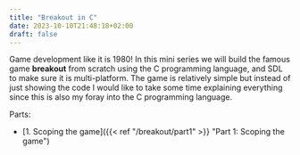 ```yaml
---
title: "Breakout in C"
date: 2023-10-10T21:48:18+02:00
draft: false
---
```


Game development like it is 1980! In this mini series we will build the famous game **breakout** from scratch using the C programming language, and SDL to make sure it is multi-platform. The game is relatively simple but instead of just showing the code I would like to take some time explaining everything since this is also my foray into the C programming language.

Parts:
- [1. Scoping the game]({{< ref "/breakout/part1" >}} "Part 1: Scoping the game")
